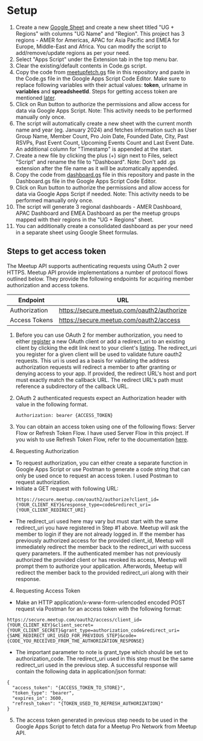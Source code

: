 # Setup

1. Create a new [Google Sheet](https://sheets.google.com/) and create a new sheet titled "UG + Regions" with columns "UG Name" and "Region". This project has 3 regions - AMER for Americas, APAC for Asia Pacific and EMEA for Europe, Middle-East and Africa. You can modify the script to add/remove/update regions as per your need.
2. Select "Apps Script" under the Extension tab in the top menu bar.
3. Clear the existing/default contents in Code.gs script.
4. Copy the code from [meetupfetch.gs](https://github.com/sidagarwal04/meetuppro-appscript-sync/blob/main/meetupfetch.gs) file in this repository and paste in the Code.gs file in the Google Apps Script Code Editor. Make sure to replace following variables with their actual values: **token**, urlname in **variables** and **spreadsheetId**. Steps for getting access token are mentioned [later](url).
5. Click on Run button to authorize the permissions and allow access for data via Google Apps Script. Note: This activity needs to be performed manually only once.
6. The script will automatically create a new sheet with the current month name and year (eg. January 2024) and fetches information such as User Group Name, Member Count, Pro Join Date, Founded Date, City, Past RSVPs, Past Event Count, Upcoming Events Count	and Last Event Date. An additional column for "Timestamp" is appended at the start.
7. Create a new file by clicking the plus (+) sign next to Files, select "Script" and rename the file to "Dashboard". Note: Don't add .gs extension after the file name as it will be automatically appended.
8. Copy the code from [dashboard.gs](https://github.com/sidagarwal04/meetuppro-appscript-sync/blob/main/dashboard.gs) file in this repository and paste in the Dashboard.gs file in the Google Apps Script Code Editor.
9. Click on Run button to authorize the permissions and allow access for data via Google Apps Script if needed. Note: This activity needs to be performed manually only once.
10. The script will generate 3 regional dashboards - AMER Dashboard, APAC Dashboard and EMEA Dashboard as per the meetup groups mapped with their regions in the "UG + Regions" sheet.
11. You can additionally create a consolidated dashboard as per your need in a separate sheet using Google Sheet formulas.

## Steps to get access token

The Meetup API supports authenticating requests using OAuth 2 over HTTPS. Meetup API provide implementations a number of protocol flows outlined below. They provide the following endpoints for acquiring member authorization and access tokens.

| Endpoint | URL |
| ------------- | ------------- |
| Authorization	| https://secure.meetup.com/oauth2/authorize |
| Access Tokens	| https://secure.meetup.com/oauth2/access |

1. Before you can use OAuth 2 for member authorization, you need to either [register](https://www.meetup.com/api/oauth/list/) a new OAuth client or add a redirect_uri to an existing client by clicking the edit link next to your client's [listing](https://www.meetup.com/api/oauth/list/). The redirect_uri you register for a given client will be used to validate future oauth2 requests. This uri is used as a basis for validating the address authorization requests will redirect a member to after granting or denying access to your app. If provided, the redirect URL's host and port must exactly match the callback URL. The redirect URL's path must reference a subdirectory of the callback URL.
   
2. OAuth 2 authenticated requests expect an Authorization header with value in the following format.

     `Authorization: bearer {ACCESS_TOKEN}`

3. You can obtain an access token using one of the following flows: Server Flow or Refresh Token Flow. I have used Server Flow in this project. If you wish to use Refresh Token Flow, refer to the documentation [here](https://www.meetup.com/api/authentication/#graphQl-authentication).

4. Requesting Authorization
  - To request authorization, you can either create a separate function in Google Apps Script or use Postman to generate a code string that can only be used once to request an access token. I used Postman to request authorization.
  - Initiate a GET request with following URL:
    ```
    https://secure.meetup.com/oauth2/authorize?client_id={YOUR_CLIENT_KEY}&response_type=code&redirect_uri={YOUR_CLIENT_REDIRECT_URI}
    ```
  - The redirect_uri used here may vary but must start with the same redirect_uri you have registered in Step #1 above. Meetup will ask the member to login if they are not already logged in. If the member has previously authorized access for the provided client_id, Meetup will immediately redirect the member back to the redirect_uri with success query parameters. If the authenticated member has not previously authorized the provided client or has revoked its access, Meetup will prompt them to authorize your application. Afterwords, Meetup will redirect the member back to the provided redirect_uri along with their response.
4. Requesting Access Token
  - Make an HTTP application/x-www-form-urlencoded encoded POST request via Postman for an access token with the following format:
    
```
https://secure.meetup.com/oauth2/access/client_id={YOUR_CLIENT_KEY}&client_secret={YOUR_CLIENT_SECRET}&grant_type=authorization_code&redirect_uri={SAME_REDIRECT_URI_USED_FOR_PREVIOUS_STEP}&code={CODE_YOU_RECEIVED_FROM_THE_AUTHORIZATION_RESPONSE}
```

  - The important parameter to note is grant_type which should be set to authorization_code. The redirect_uri used in this step must be the same redirect_uri used in the previous step. A successful response will contain the following data in application/json format:
```
{
  "access_token": "{ACCESS_TOKEN_TO_STORE}",
  "token_type": "bearer",
  "expires_in": 3600,
  "refresh_token": "{TOKEN_USED_TO_REFRESH_AUTHORIZATION}"
}
```
5. The access token generated in previous step needs to be used in the Google Apps Script to fetch data for a Meetup Pro Network from Meetup API.
